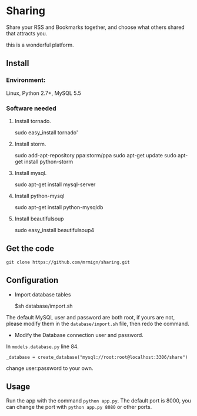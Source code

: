 Sharing
===========

Share your RSS and Bookmarks together, and choose what others shared that attracts you.

this is a wonderful platform.

## Install
### Environment:

Linux, Python 2.7+, MySQL 5.5

### Software needed

1. Install tornado. 

    sudo easy_install tornado'

2. Install storm. 

    sudo add-apt-repository ppa:storm/ppa
    sudo apt-get update
    sudo apt-get install python-storm 

3. Install mysql.

    sudo apt-get install mysql-server

4. Install python-mysql

    sudo apt-get install python-mysqldb

5. Install beautifulsoup

    sudo easy_install beautifulsoup4

## Get the code

    git clone https://github.com/mrmign/sharing.git

## Configuration

* Import database tables

    $sh database/import.sh

 The default MySQL user and password are both root, 
if yours are not, please modify them in the `database/import.sh` file, then redo
the command.

* Modify the Database connection user and password.

In `models.database.py` line 84.

    _database = create_database("mysql://root:root@localhost:3306/share") 

change user:password to your own.

## Usage

Run the app with the command `python app.py`.  The default port is 8000, 
you can change the port with `python app.py 8080` or other ports.
